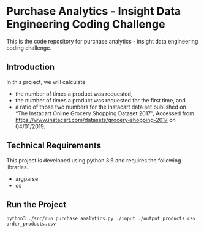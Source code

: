 # Purchase Analytics - Insight Data Engineering Coding Challenge
This is the code repository for purchase analytics - insight data engineering coding challenge.

## Introduction
In this project, we will calculate 
- the number of times a product was requested, 
- the number of times a product was requested for the first time, and
- a ratio of those two numbers
for the Instacart data set published on “The Instacart Online Grocery Shopping Dataset 2017”, Accessed from https://www.instacart.com/datasets/grocery-shopping-2017 on 04/01/2019.


## Technical Requirements
This project is developed using python 3.6 and requires the following libraries.

- argparse
- os

## Run the Project

```python3 ./src/run_purchase_analytics.py ./input ./output products.csv order_products.csv```

